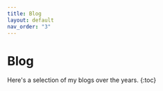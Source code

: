 ```yaml
---
title: Blog
layout: default
nav_order: "3"
---
```

# Blog
Here's a selection of my blogs over the years.
{:toc}
